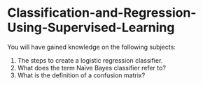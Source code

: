 # Classification-and-Regression-Using-Supervised-Learning

You will have gained knowledge on the following subjects:
1. The steps to create a logistic regression classifier.
2. What does the term Naïve Bayes classifier refer to?
3. What is the definition of a confusion matrix?
